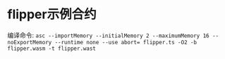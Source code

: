 # flipper示例合约

编译命令: `asc --importMemory --initialMemory 2 --maximumMemory 16 --noExportMemory --runtime none --use abort= flipper.ts -O2 -b flipper.wasm -t flipper.wast` 